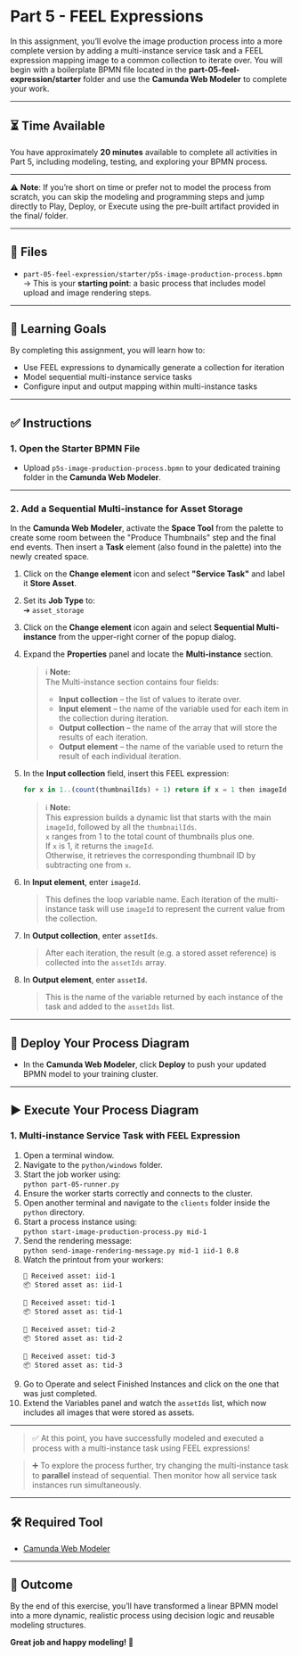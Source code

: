# Part 5 - FEEL Expressions

In this assignment, you’ll evolve the image production process into a more complete version by adding a multi-instance service task and a FEEL expression mapping image to a common collection to iterate over. You will begin with a boilerplate BPMN file located in the **part-05-feel-expression/starter** folder and use the **Camunda Web Modeler** to complete your work.

---

## ⏳ Time Available

You have approximately **20 minutes** available to complete all activities in Part 5, including modeling, testing, and exploring your BPMN process.

---

⚠️ **Note**: If you’re short on time or prefer not to model the process from scratch, you can skip the modeling and programming steps and jump directly to Play, Deploy, or Execute using the pre-built artifact provided in the final/ folder.

---

## 📁 Files

- `part-05-feel-expression/starter/p5s-image-production-process.bpmn`  
  → This is your **starting point**: a basic process that includes model upload and image rendering steps.

---

## 🎯 Learning Goals

By completing this assignment, you will learn how to:

- Use FEEL expressions to dynamically generate a collection for iteration  
- Model sequential multi-instance service tasks  
- Configure input and output mapping within multi-instance tasks  

---

## ✅ Instructions

### 1. Open the Starter BPMN File

- Upload `p5s-image-production-process.bpmn` to your dedicated training folder in the **Camunda Web Modeler**.

---

### 2. Add a Sequential Multi-instance for Asset Storage

In the **Camunda Web Modeler**, activate the **Space Tool** from the palette to create some room between the "Produce Thumbnails" step and the final end events. Then insert a **Task** element (also found in the palette) into the newly created space.

1. Click on the **Change element** icon and select **"Service Task"** and label it **Store Asset**.  
2. Set its **Job Type** to:  
     ➔ `asset_storage`
3. Click on the **Change element** icon again and select **Sequential Multi-instance** from the upper-right corner of the popup dialog.  
4. Expand the **Properties** panel and locate the **Multi-instance** section.  
 
    > ℹ️ **Note:**  
    > The Multi-instance section contains four fields:  
    > - **Input collection** – the list of values to iterate over.  
    > - **Input element** – the name of the variable used for each item in the collection during iteration.  
    > - **Output collection** – the name of the array that will store the results of each iteration.  
    > - **Output element** – the name of the variable used to return the result of each individual iteration.  

5. In the **Input collection** field, insert this FEEL expression:  
   ```javascript
   for x in 1..(count(thumbnailIds) + 1) return if x = 1 then imageId else thumbnailIds[x - 1]
   ```

    > ℹ️ **Note:**  
    > This expression builds a dynamic list that starts with the main `imageId`, followed by all the `thumbnailIds`.  
    > `x` ranges from 1 to the total count of thumbnails plus one.  
    > If `x` is 1, it returns the `imageId`.  
    > Otherwise, it retrieves the corresponding thumbnail ID by subtracting one from `x`.

6. In **Input element**, enter `imageId`.  
    > This defines the loop variable name. Each iteration of the multi-instance task will use `imageId` to represent the current value from the collection.

7. In **Output collection**, enter `assetIds`.  
    > After each iteration, the result (e.g. a stored asset reference) is collected into the `assetIds` array.

8. In **Output element**, enter `assetId`.  
    > This is the name of the variable returned by each instance of the task and added to the `assetIds` list.

---

## 🚀 Deploy Your Process Diagram

- In the **Camunda Web Modeler**, click **Deploy** to push your updated BPMN model to your training cluster.

---

## ▶️ Execute Your Process Diagram

### 1. Multi-instance Service Task with FEEL Expression

1. Open a terminal window.  
2. Navigate to the `python/windows` folder.  
3. Start the job worker using:  
   `python part-05-runner.py`  
4. Ensure the worker starts correctly and connects to the cluster.  
5. Open another terminal and navigate to the `clients` folder inside the `python` directory.  
6. Start a process instance using:  
   `python start-image-production-process.py mid-1`  
7. Send the rendering message:  
   `python send-image-rendering-message.py mid-1 iid-1 0.8`  
8. Watch the printout from your workers:  
    ```
    💾 Received asset: iid-1
    📦 Stored asset as: iid-1

    💾 Received asset: tid-1
    📦 Stored asset as: tid-1

    💾 Received asset: tid-2
    📦 Stored asset as: tid-2

    💾 Received asset: tid-3
    📦 Stored asset as: tid-3
    ```
9. Go to Operate and select Finished Instances and click on the one that was just completed.  
10. Extend the Variables panel and watch the `assetIds` list, which now includes all images that were stored as assets.

---

> ✅ At this point, you have successfully modeled and executed a process with a multi-instance task using FEEL expressions!

> ➕ To explore the process further, try changing the multi-instance task to **parallel** instead of sequential. Then monitor how all service task instances run simultaneously.

---

## 🛠 Required Tool

- [Camunda Web Modeler](https://camunda.com/download/modeler/)

---

## 🏁 Outcome

By the end of this exercise, you’ll have transformed a linear BPMN model into a more dynamic, realistic process using decision logic and reusable modeling structures.

**Great job and happy modeling! 🎉**